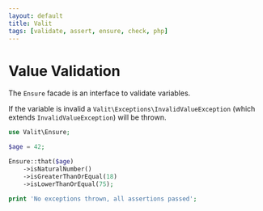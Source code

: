 ```yaml
---
layout: default
title: Valit
tags: [validate, assert, ensure, check, php]
---
```


Value Validation
================

The `Ensure` facade is an interface to validate variables.

If the variable is invalid a `Valit\Exceptions\InvalidValueException` (which extends `InvalidValueException`) will
be thrown.

```php
use Valit\Ensure;

$age = 42;

Ensure::that($age)
    ->isNaturalNumber()
    ->isGreaterThanOrEqual(18)
    ->isLowerThanOrEqual(75);

print 'No exceptions thrown, all assertions passed';
```
